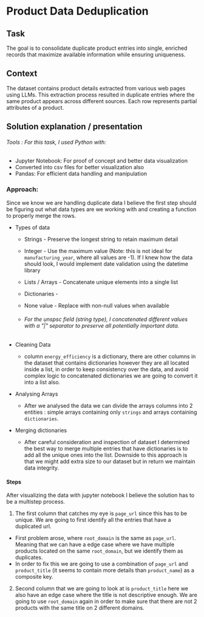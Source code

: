 # Product Data Deduplication
## Task

The goal is to consolidate duplicate product entries into single, enriched records that maximize available information 
while ensuring uniqueness.

## Context

The dataset contains product details extracted from various web pages using LLMs. 
This extraction process resulted in duplicate entries where the same product appears across different sources.
Each row represents partial attributes of a product.

## Solution explanation / presentation

###### Tools : For this task, I used Python with:
* Jupyter Notebook: For proof of concept and better data visualization
* Converted into csv files for better visualization also
* Pandas: For efficient data handling and manipulation

### Approach: 


Since we know we are handling duplicate data I believe the first step should be figuring out what data types are we 
working with and creating a function to properly merge the rows.
  * Types of data
    * Strings - Preserve the longest string to retain maximum detail
    * Integer - Use the maximum value (Note: this is not ideal for `manufacturing_year`, where all values are -1). 
    If I knew how the data should look, I would implement date validation using the datetime library
    * Lists / Arrays - Concatenate unique elements into a single list 
    * Dictionaries - 
    * None value - Replace with non-null values when available

    * ###### For the unspsc field (string type), I concatenated different values with a "|" separator to preserve all potentially important data.

  * Cleaning Data
    * column `energy_efficiency` is a dictionary, there are other columns in the dataset that contains dictionaries however 
    they are all located inside a list, in order to keep consistency over the data, and avoid complex logic to concatenated 
    dictionaries we are going to convert it into a list also.
  * Analysing Arrays
    * After we analysed the data we can divide the arrays columns into 2 entities : simple arrays containing only `strings` 
    and arrays containing `dictionaries`.
  
  * Merging dictionaries
    * After careful consideration and inspection of dataset I determined the best way to merge multiple entries that have
    dictionaries is to add all the unique ones into the list. Downside to this approach is that we might add extra size to
    our dataset but in return we maintain data integrity. 

#### Steps
After visualizing the data with jupyter notebook I believe the solution has to be a multistep process.

1. The first column that catches my eye is `page_url` since this has to be unique. 
We are going to first identify all the entries that have a duplicated url.

  * First problem arose, where `root_domain` is the same as `page_url`. Meaning that we can have a edge case where we
have   multiple products located on the same `root_domain`, but we identify them as duplicates.
  * In order to fix this we are going to use a combination of `page_url` and `product_title` 
(it seems to contain more details than `product_name`) as a composite key.
  
2. Second column that we are going to look at is `product_title` here we also have an edge case where the title is not 
descriptive enough. We are going to use `root_domain` again in order to make sure that there are not 2 products with the
same title on 2 different domains.

  
